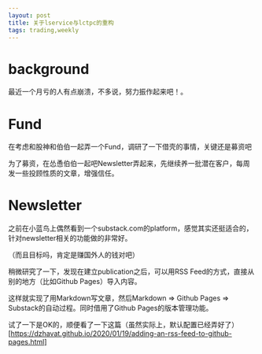 ```yaml
---
layout: post
title: 关于lservice与lctpc的重构
tags: trading,weekly
---
```


# background

最近一个月亏的人有点崩溃，不多说，努力振作起来吧！。

# Fund

在考虑和股神和伯伯一起弄一个Fund，调研了一下借壳的事情，关键还是募资吧

为了募资，在怂恿伯伯一起吧Newsletter弄起来，先继续养一批潜在客户，每周发一些投顾性质的文章，增强信任。

# Newsletter

之前在小蓝鸟上偶然看到一个substack.com的platform，感觉其实还挺适合的，针对newsletter相关的功能做的非常好。

（而且目标吗，肯定是赚国外人的钱对吧）

稍微研究了一下，发现在建立publication之后，可以用RSS Feed的方式，直接从别的地方（比如Github Pages）导入内容。

这样就实现了用Markdown写文章，然后Markdown => Github Pages => Substack的自动过程。同时借用了Github Pages的版本管理功能。

试了一下是OK的，顺便看了一下这篇（虽然实际上，默认配置已经弄好了）[https://dzhavat.github.io/2020/01/19/adding-an-rss-feed-to-github-pages.html]